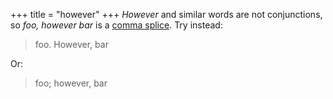 +++
title = "however"
+++
*However* and similar words are not conjunctions, so *foo, however bar* is a
[comma splice][cs].
Try instead:

> foo. However, bar

Or:

> foo; however, bar

[cs]: https://writing.wisc.edu/handbook/grammarpunct/commonerrors/
